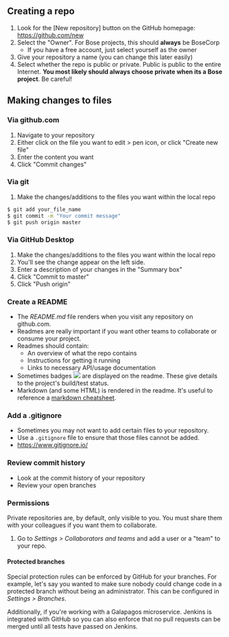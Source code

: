 ## Creating a repo

1. Look for the [New repository] button on the GitHub homepage: https://github.com/new
1. Select the "Owner". For Bose projects, this should **always** be BoseCorp
   - If you have a free account, just select yourself as the owner
1. Give your repository a name (you can change this later easily)
1. Select whether the repo is public or private. Public is public to the entire Internet. **You most likely should always choose private when its a Bose project**. Be careful!

## Making changes to files
### Via github.com
1. Navigate to your repository
1. Either click on the file you want to edit > pen icon, or click "Create new file"
1. Enter the content you want
1. Click "Commit changes"

### Via git
1. Make the changes/additions to the files you want within the local repo
```sh
$ git add your_file_name
$ git commit -m "Your commit message"
$ git push origin master
```

### Via GitHub Desktop
1. Make the changes/additions to the files you want within the local repo
1. You'll see the change appear on the left side.
1. Enter a description of your changes in the "Summary box"
1. Click "Commit to master"
1. Click "Push origin"

### Create a README
- The _README.md_ file renders when you visit any repository on github.com.
- Readmes are really important if you want other teams to collaborate or consume your project.
- Readmes should contain:
  - An overview of what the repo contains
  - Instructions for getting it running
  - Links to necessary API/usage documentation
- Sometimes badges <img src="https://img.shields.io/badge/kinda-like this-green.svg"> are displayed on the readme. These give details to the project's build/test status.
- Markdown (and some HTML) is rendered in the readme. It's useful to reference a [markdown cheatsheet](https://github.com/adam-p/markdown-here/wiki/Markdown-Cheatsheet).

### Add a .gitignore
- Sometimes you may not want to add certain files to your repository. 
- Use a `.gitignore` file to ensure that those files cannot be added.
- https://www.gitignore.io/

### Review commit history
- Look at the commit history of your repository
- Review your open branches

### Permissions
Private repositories are, by default, only visible to you. You must share them with your colleagues if you want them to collaborate.

1. Go to _Settings > Collaborators and teams_ and add a user or a "team" to your repo.

#### Protected branches
Special protection rules can be enforced by GitHub for your branches. For example, let's say you wanted to make sure nobody could change code in a protected branch without being an administrator. This can be configured in _Settings > Branches_. 

Additionally, if you're working with a Galapagos microservice. Jenkins is integrated with GitHub so you can also enforce that no pull requests can be merged until all tests have passed on Jenkins.
